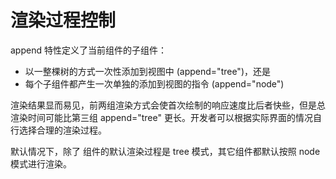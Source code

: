 # 渲染过程控制

append 特性定义了当前组件的子组件：

- 以一整棵树的方式一次性添加到视图中 (append="tree")，还是
- 每个子组件都产生一次单独的添加到视图的指令 (append="node")

渲染结果显而易见，前两组渲染方式会使首次绘制的响应速度比后者快些，但是总渲染时间可能比第三组 append="tree" 更长。开发者可以根据实际界面的情况自行选择合理的渲染过程。

默认情况下，除了 <cell> 组件的默认渲染过程是 tree 模式，其它组件都默认按照 node 模式进行渲染。